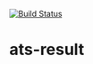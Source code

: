 [![Build Status](https://cloud.drone.io/api/badges/xran-deex/ats-result/status.svg)](https://cloud.drone.io/xran-deex/ats-result)

# ats-result

